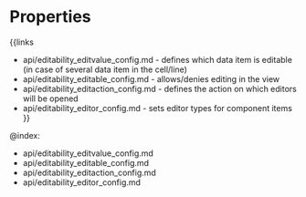 
Properties
==========

{{links
- api/editability_editvalue_config.md - defines which data item is editable (in case of several data item in the cell/line)
- api/editability_editable_config.md - allows/denies editing in the view
- api/editability_editaction_config.md - defines the action on which editors will be opened
- api/editability_editor_config.md - sets editor types for component items
}}

@index:
- api/editability_editvalue_config.md
- api/editability_editable_config.md
- api/editability_editaction_config.md
- api/editability_editor_config.md

